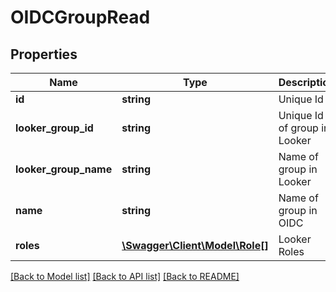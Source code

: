 # OIDCGroupRead

## Properties
Name | Type | Description | Notes
------------ | ------------- | ------------- | -------------
**id** | **string** | Unique Id | [optional] 
**looker_group_id** | **string** | Unique Id of group in Looker | [optional] 
**looker_group_name** | **string** | Name of group in Looker | [optional] 
**name** | **string** | Name of group in OIDC | [optional] 
**roles** | [**\Swagger\Client\Model\Role[]**](Role.md) | Looker Roles | [optional] 

[[Back to Model list]](../README.md#documentation-for-models) [[Back to API list]](../README.md#documentation-for-api-endpoints) [[Back to README]](../README.md)


